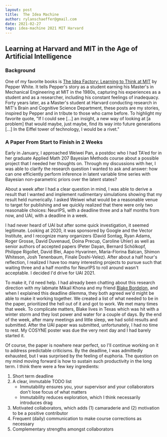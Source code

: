 ```yaml
---
layout: post
title:  The Idea Machine
author: rylanschaeffer@gmail.com
date: 2021-02-27
tags: idea-machine 2021 MIT Harvard
---
```


## Learning at Harvard and MIT in the Age of Artificial Intelligence

### Background

One of my favorite books is <a href="https://mitpress.mit.edu/books/idea-factory">
The Idea Factory: Learning to Think at MIT</a> by Pepper White. It tells Pepper's story
as a student earning his Master's in Mechanical Engineering at MIT in the 1980s,
capturing his experiences as a student and as a researcher, including his constant feelings of inadequacy.
Forty years later, as a Master's student at Harvard conducting research in MIT's Brain and Cognitive
Science Department, these posts are my stories, inspired by Pepper and in tribute to
those who came before. To highlight my favorite quote, "If I could see \[...\] an insight,
a new way of looking at [a problem] that would maybe, just maybe, find its way into future generations
\[...\] In the Eiffel tower of technology, I would be a rivet."

### A Paper From Start to Finish in 2 Weeks

Early in January, I approached Weiwei Pan, a postdoc who I had TA'ed
for in her graduate Applied Math 207 Bayesian Methods course about a possible
project that I needed her thoughts on. Through my discussions with her, I was able to
clarify the research question I wanted to ask and answer: how can one efficiently 
perform inference in latent variable time series with Bayesian non-parametric priors
over the latent states?

About a week after I had a clear question in mind, I was able to derive a result that I
wanted and implement rudimentary simulations showing that my result held numerically.
I asked Weiwei what would be a reasonable venue to target for publishing and we
quickly realized that there were only two reasonable choices: NeurIPS, with a deadline three
and a half months from now, and UAI, with a deadline in a week.

I had never heard of UAI but after some quick investigation, it seemed legitimate. Looking
at 2020, it was sponsored by Google and the Vector Institute, and I recognize many
organizers (David Sontag, Ryan Adams, Roger Grosse, David Duvenaud, Doina Precup,
Caroline Uhler) as well as senior authors of accepted papers (Peter Dayan, 
Bernard Schölkopf, Philippe Rigollet,
David Blei, Aapo Hyvarinen, Maria-Florina Balcan, Shimon Whiteson, Josh Tenenbaum,
Finale Doshi-Velez). After about a half hour's reflection, I realized 
I have too many interesting projects to pursue such that waiting three and a half months 
for NeurIPS to roll around wasn't acceptable. I decided I'd drive for UAI 2021.

To make it, I'd need help. I had already been chatting about this research direction with my labmate
Mikail Khona and my friend [Blake Bordelon](https://blakebordelon.github.io/), and when I 
explained this deadline dilemma, they both agreed we'd might be able to make it working
together. We created a list of what needed to be in the paper, prioritized the hell out of it
and got to work. We met many times that week. To complicate matters, Blake lives in Texas
which was hit with a winter storm and they lost power and water for a couple of days.
By the end of the week, after many meetings and little sleep, we had solid results and submitted.
After the UAI paper was submitted, unfortunately, I had no time to rest. My COSYNE poster was due the very
next day and I had barely started it.

Of course, the paper is nowhere near perfect, so I'll continue working on it to address 
predictable criticisms. By the deadline, I was admittedly exhausted, but I was surprised by 
the feeling of euphoria. The question on my mind moving forward is how to sustain such productivity
in the long term. I think there were a few key ingredients:

1. Short term deadline
2. A clear, immutable TODO list
   - Immutability ensures you, your supervisor and your collaborators don't lose focus of what matters
   - Immutability reduces exploration, which I think necessarily introduces drag
3. Motivated collaborators, which adds (1) camaraderie and (2) motivation to be a positive contributor
4. Frequent (daily) communication to make course corrections as necessary
5. Complementary strengths amongst collaborators


